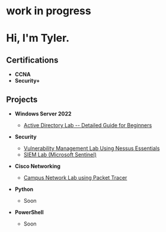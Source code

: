 <h1>work in progress</h1>

<h1>Hi, I'm Tyler.</h1>

<h2>Certifications</h2>
 
 - <b>CCNA</b> 
 - <b>Security+</b>
 

<h2>Projects</h2>

- <b>Windows Server 2022</b>
  - [Active Directory Lab -- Detailed Guide for Beginners](https://github.com/TylersTechLab)
- <b>Security</b>
  - [Vulnerability Management Lab Using Nessus Essentials](https://github.com/TylersTechLab) 
  - [SIEM Lab (Microsoft Sentinel)](https://github.com/TylersTechLab)
- <b>Cisco Networking</b>
  - [Campus Network Lab using Packet Tracer](https://github.com/TylersTechLab)
 
- <b>Python</b>
  - Soon
  
- <b>PowerShell</b>
  - Soon

